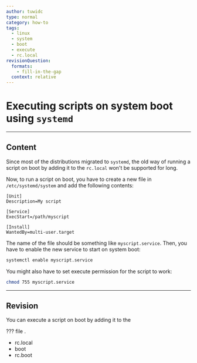 ```yaml
---
author: tuwidc
type: normal
category: how-to
tags:
  - linux
  - system
  - boot
  - execute
  - rc.local
revisionQuestion:
  formats:
    - fill-in-the-gap
  context: relative
---
```


# Executing scripts on system boot using `systemd`


---

## Content

Since most of the distributions migrated to `systemd`, the old way of running a script on boot by adding it to the `rc.local` won't be supported for long.

Now, to run a script on boot, you have to create a new file in `/etc/systemd/system` and add the following contents:

```plain-text
[Unit]
Description=My script

[Service]
ExecStart=/path/myscript

[Install]
WantedBy=multi-user.target
```

The name of the file should be something like `myscript.service`. Then, you have to enable the new service to start on system boot:

```bash
systemctl enable myscript.service
```

You might also have to set execute permission for the script to work:

```bash
chmod 755 myscript.service
```


---

## Revision

You can execute a script on boot by adding it to the 

???  file .

- rc.local
- boot
- rc.boot
